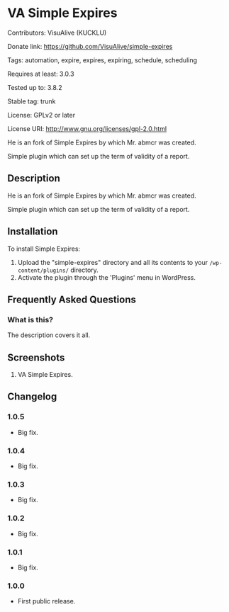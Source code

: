 # VA Simple Expires
Contributors: VisuAlive (KUCKLU)

Donate link: https://github.com/VisuAlive/simple-expires

Tags: automation, expire, expires, expiring, schedule, scheduling

Requires at least: 3.0.3

Tested up to: 3.8.2

Stable tag: trunk

License: GPLv2 or later

License URI: http://www.gnu.org/licenses/gpl-2.0.html


He is an fork of Simple Expires by which Mr. abmcr was created.

Simple plugin which can set up the term of validity of a report.

## Description

He is an fork of Simple Expires by which Mr. abmcr was created.

Simple plugin which can set up the term of validity of a report.

## Installation

To install Simple Expires:

1. Upload the "simple-expires" directory and all its contents to your `/wp-content/plugins/` directory.
1. Activate the plugin through the 'Plugins' menu in WordPress.

## Frequently Asked Questions
### What is this?

The description covers it all.

## Screenshots

1. VA Simple Expires.

## Changelog
### 1.0.5
* Big fix.

### 1.0.4
* Big fix.

### 1.0.3
* Big fix.

### 1.0.2
* Big fix.

### 1.0.1
* Big fix.

### 1.0.0
* First public release.


